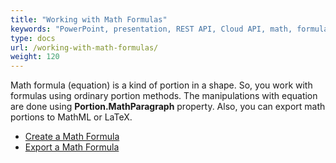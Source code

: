 ```yaml
---
title: "Working with Math Formulas"
keywords: "PowerPoint, presentation, REST API, Cloud API, math, formula, math formula, equation"
type: docs
url: /working-with-math-formulas/
weight: 120
---
```


Math formula (equation) is a kind of portion in a shape. So, you work with formulas using ordinary portion methods. The manipulations with equation are done using **Portion.MathParagraph** property. Also, you can export math portions to MathML or LaTeX.

- [Create a Math Formula](/slides/create-a-math-formula/)
- [Export a Math Formula](/slides/export-a-math-formula/)
